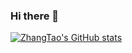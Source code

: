 ### Hi there 👋

<!--
**ZhangTao1596/ZhangTao1596** is a ✨ _special_ ✨ repository because its `README.md` (this file) appears on your GitHub profile.

Here are some ideas to get you started:

- 🔭 I’m currently working on ...
- 🌱 I’m currently learning ...
- 👯 I’m looking to collaborate on ...
- 🤔 I’m looking for help with ...
- 💬 Ask me about ...
- 📫 How to reach me: ...
- 😄 Pronouns: ...
- ⚡ Fun fact: ...
-->

[![ZhangTao's GitHub stats](https://github-readme-stats.vercel.app/api?username=ZhangTao1596)](https://github.com/anuraghazra/github-readme-stats)
